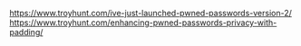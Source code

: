 https://www.troyhunt.com/ive-just-launched-pwned-passwords-version-2/
https://www.troyhunt.com/enhancing-pwned-passwords-privacy-with-padding/
